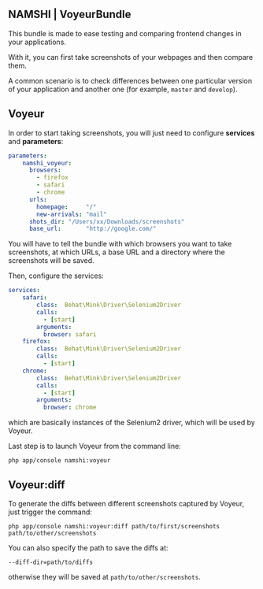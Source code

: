 ## NAMSHI | VoyeurBundle

This bundle is made to ease testing
and comparing frontend changes in your
applications.

With it, you can first take screenshots
of your webpages and then compare them.

A common scenario is to check differences
between one particular version of your application
and another one (for example, `master` and `develop`).

## Voyeur

In order to start taking screenshots,
you will just need to configure
**services** and **parameters**:

``` yml
parameters:
    namshi_voyeur:
      browsers:
        - firefox
        - safari
        - chrome
      urls:
        homepage:     "/"
        new-arrivals: "mail"
      shots_dir: "/Users/xx/Downloads/screenshots"
      base_url:       "http://google.com/"
```

You will have to tell the bundle
with which browsers you want to take
screenshots, at which URLs, a base URL and
a directory where the screenshots will
be saved.

Then, configure the services:

```yml
services:
    safari:
        class:  Behat\Mink\Driver\Selenium2Driver
        calls:
          - [start]
        arguments:
          browser: safari
    firefox:
        class:  Behat\Mink\Driver\Selenium2Driver
        calls:
          - [start]
    chrome:
        class:  Behat\Mink\Driver\Selenium2Driver
        calls:
          - [start]
        arguments:
          browser: chrome
```

which are basically instances of the Selenium2
driver, which will be used by Voyeur.

Last step is to launch Voyeur from the command line:

```
php app/console namshi:voyeur
```

## Voyeur:diff

To generate the diffs between different screenshots
captured by Voyeur, just trigger the command:

```
php app/console namshi:voyeur:diff path/to/first/screenshots path/to/other/screenshots
```

You can also specify the path to save the diffs at:

```
--diff-dir=path/to/diffs
```

otherwise they will be saved at `path/to/other/screenshots`.
